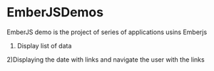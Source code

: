 EmberJSDemos
============

EmberJS demo is the project of series of applications usins Emberjs

1) Display list of data

2)Displaying the date with links and navigate the user with the links
